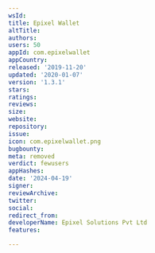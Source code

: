 ```yaml
---
wsId: 
title: Epixel Wallet
altTitle: 
authors: 
users: 50
appId: com.epixelwallet
appCountry: 
released: '2019-11-20'
updated: '2020-01-07'
version: '1.3.1'
stars: 
ratings: 
reviews: 
size: 
website: 
repository: 
issue: 
icon: com.epixelwallet.png
bugbounty: 
meta: removed
verdict: fewusers
appHashes: 
date: '2024-04-19'
signer: 
reviewArchive: 
twitter: 
social: 
redirect_from: 
developerName: Epixel Solutions Pvt Ltd
features: 

---
```


